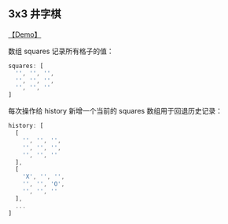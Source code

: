 ## 3x3 井字棋

[【Demo】](http://ovhkjvhoy.bkt.clouddn.com/Tic_Tac_Toe/dist/index.html)

数组 squares 记录所有格子的值：

```js
squares: [
  '', '', '',
  '', '', '',
  '', '', ''
]
```

每次操作给 history 新增一个当前的 squares 数组用于回退历史记录：

```js
history: [
  [
    '', '', '',
    '', '', '',
    '', '', ''
  ],
  [
    'X', '', '',
    '', '', 'O',
    '', '', ''
  ],
  ...
]
```
